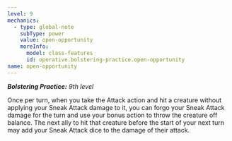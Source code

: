 ```yaml
---
level: 9
mechanics:
  - type: global-note
    subType: power
    value: open-opportunity
    moreInfo:
      model: class-features
      id: operative.bolstering-practice.open-opportunity
name: open-opportunity
---
```

_**Bolstering Practice:** 9th level_
Once per turn, when you take the Attack action and hit a creature without applying your Sneak Attack damage to it, you can forgo your Sneak Attack damage for the turn and use your bonus action to throw the creature off balance. The next ally to hit that creature before the start of your next turn may add your Sneak Attack dice to the damage of their attack. 